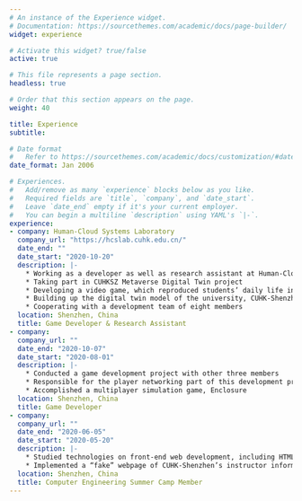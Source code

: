 ```yaml
---
# An instance of the Experience widget.
# Documentation: https://sourcethemes.com/academic/docs/page-builder/
widget: experience

# Activate this widget? true/false
active: true

# This file represents a page section.
headless: true

# Order that this section appears on the page.
weight: 40

title: Experience
subtitle:

# Date format
#   Refer to https://sourcethemes.com/academic/docs/customization/#date-format
date_format: Jan 2006

# Experiences.
#   Add/remove as many `experience` blocks below as you like.
#   Required fields are `title`, `company`, and `date_start`.
#   Leave `date_end` empty if it's your current employer.
#   You can begin a multiline `description` using YAML's `|-`.
experience:
- company: Human-Cloud Systems Laboratory
  company_url: "https://hcslab.cuhk.edu.cn/"
  date_end: ""
  date_start: "2020-10-20"
  description: |-
    * Working as a developer as well as research assistant at Human-Cloud Systems Lab, CUHK-Shenzhen
    * Taking part in CUHKSZ Metaverse Digital Twin project
    * Developing a video game, which reproduced students’ daily life in CUHK-Shenzhen through a digital format
    * Building up the digital twin model of the university, CUHK-Shenzhen
    * Cooperating with a development team of eight members
  location: Shenzhen, China
  title: Game Developer & Research Assistant
- company: 
  company_url: ""
  date_end: "2020-10-07"
  date_start: "2020-08-01"
  description: |-
    * Conducted a game development project with other three members
    * Responsible for the player networking part of this development project
    * Accomplished a multiplayer simulation game, Enclosure
  location: Shenzhen, China
  title: Game Developer
- company: 
  company_url: ""
  date_end: "2020-06-05"
  date_start: "2020-05-20"
  description: |-
    * Studied technologies on front-end web development, including HTML, CSS, and Bootstrap
    * Implemented a “fake” webpage of CUHK-Shenzhen’s instructor information gallery
  location: Shenzhen, China
  title: Computer Engineering Summer Camp Member
---
```

